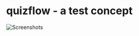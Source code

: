 # quizflow - a test concept

![Screenshots](https://drive.google.com/uc?export=view&id=1M4qEjDPoSXOTmMSTFL1pzE0xwbzjbr_F)
